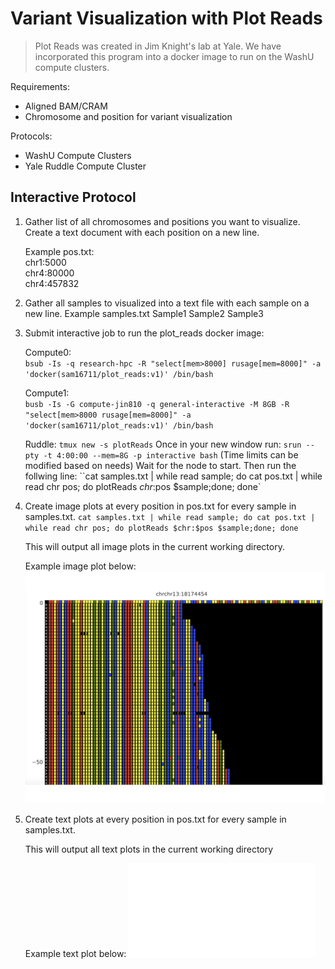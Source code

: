 # Variant Visualization with Plot Reads

> Plot Reads was created in Jim Knight's lab at Yale. We have incorporated this program into a docker image to run on the WashU compute clusters.

Requirements:
* Aligned BAM/CRAM
* Chromosome and position for variant visualization

Protocols:
* WashU Compute Clusters
* Yale Ruddle Compute Cluster

## Interactive Protocol

1. Gather list of all chromosomes and positions you want to visualize. Create a text document with each position on a new line.

    Example pos.txt:  
    chr1:5000  
    chr4:80000  
    chr4:457832
    
2. Gather all samples to visualized into a text file with each sample on a new line.
    Example samples.txt
    Sample1
    Sample2
    Sample3
    
3. Submit interactive job to run the plot_reads docker image:

    Compute0:  
    `bsub -Is -q research-hpc -R "select[mem>8000] rusage[mem=8000]" -a 'docker(sam16711/plot_reads:v1)' /bin/bash`

    Compute1:  
    `busb -Is -G compute-jin810 -q general-interactive -M 8GB -R "select[mem>8000 rusage[mem=8000]" -a 'docker(sam16711/plot_reads:v1)' /bin/bash`
    
    Ruddle:
    `tmux new -s plotReads`
    Once in your new window run: `srun --pty -t 4:00:00 --mem=8G -p interactive bash` (Time limits can be modified based on needs)
    Wait for the node to start. Then run the follwing line:
    ``cat samples.txt | while read sample; do cat pos.txt | while read chr pos; do plotReads $chr:$pos $sample;done; done`
    
4. Create image plots at every position in pos.txt for every sample in samples.txt.
    `cat samples.txt | while read sample; do cat pos.txt | while read chr pos; do plotReads $chr:$pos $sample;done; done`
    
    This will output all image plots in the current working directory.
    
    Example image plot below:
    ![image1](./NA12878_chr13_18174454.png)
    
5. Create text plots at every position in pos.txt for every sample in samples.txt.

    This will output all text plots in the current working directory
    
    Example text plot below:
    ![image2](./NA12878_chr13_18174454_partial.txt)
